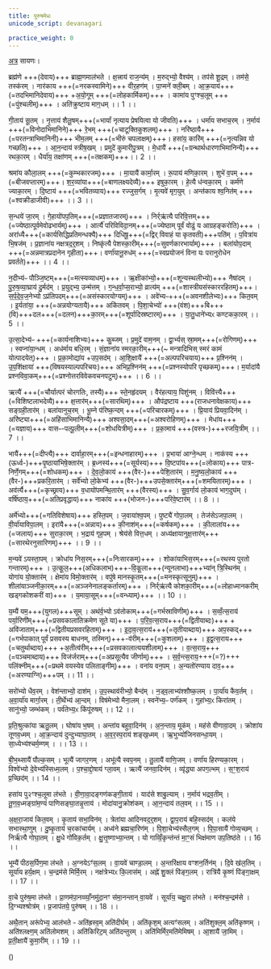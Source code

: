 ```yaml
---
title: पुरुषमेधः
unicode_script: devanagari

practice_weight: 0
---
```


[अत्र](https://archive.org/stream/ASS037TaittiriyaBrahmanamWithSayanabhashyaPart1NarayanasastriGodbole1934/ASS_037_Taittiriya_Brahmanam_with_Sayanabhashya_Part_2_-_Narayanasastri_Godbole_1898#page/n351/mode/2up) सायणः।

ब्रह्म॑णे +++(देवाय)+++ ब्राह्म॒णमाल॑भते । क्ष॒त्त्राय॑ राज॒न्य॑म् । म॒रुद्भ्यो॒ वैश्य॑म् । तप॑से शू॒द्रम् । तम॑से॒ तस्क॑रम् । नार॑काय +++(=नरकस्वामिने)+++ वीर॒हण॑म् । पा॒प्मने॑ क्ली॒बम् । आ॒क्र॒याय॑+++(=तदभिमानिदेवाय)+++ +अ॒यो॒गूम् +++(=लोहकार्मिकम्)+++ । कामा॑य पुꣳश्च॒लूम् +++(=पुंश्चलीम्)+++ । अति॑क्रुष्टाय माग॒धम् ।। 1 ।।

गी॒ताय॑ सू॒तम् । नृ॒त्ताय॑ शैलू॒षम्+++(=भार्यां नृत्याय प्रेषयित्वा यो जीवति)+++ । धर्मा॑य सभाच॒रम् । न॒र्माय॑ +++(=विनोदाभिमानिने)+++ रे॒भम् +++(=चाटूक्तिकुशलम्)+++ । नरि॑ष्ठायै+++(=परतन्त्राभिमानिनी)+++ भीम॒लम् +++(=भीरुं चपलाक्षम्)+++। हसा॑य॒ कारि॑म् +++(=नृत्यन्निव यो गच्छति)+++ । आ॒न॒न्दाय॑ स्त्रीष॒खम् । प्रमुदे॑ कुमारीपु॒त्रम् । मे॒धायै॑ +++(=ग्रन्थार्थधारणाभिमानिन्यै)+++ रथका॒रम् । धैर्या॑य॒ तक्षा॑णम् +++(=तक्षकम्)+++।। 2 ।।

श्रमा॑य कौला॒लम् +++(=कुम्भकारजम्)+++ । मा॒यायै॑ कार्मा॒रम् । रू॒पाय॑ मणिका॒रम् । शुभे॑ व॒पम् +++(=बीजवप्तारम्)+++। श॒र॒व्या॑या+++(=बाणलक्ष्यदेव्यै)+++ इषुका॒रम् । हे॒त्यै ध॑न्वका॒रम् । कर्म॑णे ज्याका॒रम् । दि॒ष्टाय॑ +++(=भवितव्याय)+++ रज्जुस॒र्गम् । मृ॒त्यवे॑ मृग॒युम् । अन्त॑काय श्व॒नित॑म् +++(=श्वक्रीडाजीवी)+++ ।। 3 ।।

स॒न्धये॑ जा॒रम् । गे॒हायो॑पप॒तिम्+++(=प्रज्ञातजारम्)+++ । निर्र्ऋ॑त्यै परिवि॒त्तम्+++(=ज्येष्ठात्पूर्वमेवोढभार्यम्)+++ । आर्त्यै॑ परिविविदा॒नम्+++(=ज्येष्ठाम् पूर्वं वोढुं य आग्रहङ्करोति)+++ । अरा॑ध्यै+++(=कार्यसिद्धिप्रतिमन्धक्यै)+++ दिधिषू॒+++(=द्विर् विवाहं या कृतवती)+++पति॑म् । प॒वित्रा॑य भि॒षज॑म् । प्र॒ज्ञाना॑य नक्षत्रद॒र्॒शम् । निष्कृ॑त्यै पेशस्का॒रीम्+++(=सुवर्णकारभार्याम्)+++ । बला॑योप॒दाम् +++(=अन्नमात्रप्रदानेन गृहीता)+++। वर्णा॑यानू॒रुध॑म् +++(=स्वप्रयोजनं विना यः परानुरोधेन प्रवर्तते)+++ ।। 4 ।।

न॒दीभ्य॑ᳶ पौञ्जि॒ष्टम्+++(=मत्स्यव्याधम्)+++ । ऋ॒क्षीका॑भ्यो॒+++(=शून्यस्थलीभ्यो)+++ नैषा॑दम् । पु॒रु॒ष॒व्या॒घ्राय॑ दु॒र्मद॑म् । प्र॒युद्भ्य॒ उन्म॑त्तम् । ग॒न्ध॒र्वा॒प्स॒राभ्यो॒ व्रात्य॑म् +++(=शास्त्रीयसंस्काररहितम्)+++। स॒र्प॒दे॒व॒ज॒नेभ्यो ऽप्र॑तिपदम्+++(=असंस्कारयोग्यम्)+++ । अवे॑भ्यᳶ+++(=अवनशीलेभ्यः)+++ कित॒वम् । इ॒र्यता॑या॒ +++(=अन्नयोग्यतायै)+++ अकि॑तवम् । पि॒शा॒चेभ्यो॑ +++(वंश)+++बि+++(वि)+++दल+++(=दलन)+++का॒रम्+++(=शूर्पादिस्रष्टारम्)+++ । या॒तु॒धाने॑भ्यᳵ कण्टकका॒रम् ।। 5 ।।

उ॒त्सा॒देभ्य॑ᳶ +++(=कार्यनाशिभ्यः)+++ कु॒ब्जम् । प्र॒मुदे॑ वाम॒नम् । द्वा॒र्भ्यस् स्रा॒मम्+++(=रोगिणम्)+++ । स्वप्ना॑या॒न्धम् । अध॑र्माय बधि॒रम् । सं॒ज्ञाना॑य स्मरका॒रीम्+++(~ मन्त्रादिभिस् स्मरं कामं योत्पादयेत्)+++ । प्र॒का॒मोद्या॑य  +उप॒सद॑म् । आ॒शि॒क्षायै॑ +++(=अल्पपरिचयाय)+++ प्र॒श्निन॑म् । उ॒प॒शि॑क्षाया॑ +++(विषयस्याल्पपरिचयः)+++ अभिप्र॒श्निन॑म् +++(=प्रश्नस्योपरि पृच्छकम्)+++। म॒र्यादा॑यै प्रश्नविवा॒कम्+++(=प्रश्नोत्तरविवेकवचनपटुम्)+++ ।। 6 ।।

ऋत्यै॑ +++(=चौर्यात्परं चोरगतिः, तस्यै)+++ स्ते॒नहृ॑दयम् । वैर॑हत्याय॒ पिशु॑नम् । विवि॑त्त्यै+++(=विशिष्टलाभदेव्यै)+++ क्ष॒त्तार॑म्+++(=सारथिम्)+++ । औप॑द्रष्टाय +++(राजधनावेक्षकाय)+++ सङ्ग्रही॒तार॑म् । बला॑यानुच॒रम् । भू॒म्ने प॑रिष्क॒न्दम् +++(=परिचारकम्)+++ । प्रि॒याय॑ प्रियवा॒दिन॑म् । अरि॑ष्ट्या+++(=अहिंसाभिमानिन्यै)+++ अश्वसा॒दम्+++(=अश्वरोहिणम्)+++ । मेधा॑य+++(=यज्ञाय)+++ वासᳶ-पल्पू॒लीम्+++(=शोधयित्रीम्)+++ । प्र॒का॒माय॑ +++(वस्त्र-)+++रजयि॒त्रीम् ।। 7 ।।

भायै॑+++(=दीप्त्यै)+++ दार्वाहा॒रम्+++(=इन्धनाहारम्)+++ । प्र॒भाया॑ आग्ने॒न्धम् । नाक॑स्य +++(ऊर्ध्व-)+++पृ॒ष्ठाया॑भिषे॒क्तार॑म् । ब्र॒ध्नस्य॑+++(=सूर्यस्य)+++ वि॒ष्टपा॑य+++(=लोकाय)+++ पात्र-निर्णे॒गम्+++(=शोधकम्)+++ । दे॒व॒लो॒काय॑ +++(वैर-)+++पेशि॒तार॑म् । म॒नु॒ष्य॒लो॒काय॑ +++(वैर-)+++प्रकरि॒तार॑म् । सर्वे॑भ्यो लो॒केभ्य॑ +++(वैर-)+++उपसे॒क्तार॑म्+++(=शमयितारम्)+++ । अव॑र्त्यै+++(=कृच्छ्राय)+++ व॒धायो॑पमन्थि॒तार॑म् +++(वैरस्य)+++ । सु॒व॒र्गाय॑ लो॒काय॑ भाग॒दुघ॑म् । वर्षि॑ष्ठाय॒+++(=अतिप्रवृद्धाय)+++ नाका॑य +++(भोजन-)+++परिवे॒ष्टार॑म् ।। 8 ।।

अर्मे॑भ्यो+++(=गतिविशेषाय)+++ हस्ति॒पम् । ज॒वाया॑श्व॒पम् । पुष्ट्यै॑ गोपा॒लम् । तेज॑सेऽजपा॒लम् । वी॒र्या॑याविपा॒लम् । इरा॑यै+++(=अन्नाय)+++ की॒नाश॑म्+++(=कर्षकम्)+++ । की॒लाला॑य+++(=जलाय)+++ सुराका॒रम् । भ॒द्राय॑ गृह॒पम् । श्रेय॑से वित्त॒धम् । अध्य॑क्षायानुक्ष॒त्तार॑म्+++(=सारथेरनुसारिणम्)+++ ।। 9 ।।

म॒न्यवे॑ ऽयस्ता॒पम् । क्रोधा॑य निस॒रम्+++(=निःसारकम्)+++ । शोका॑याभिस॒रम्+++(=रथस्य पुरतो गन्तारम्)+++ । उ॒त्कू॒ल॒+++(अधिकलाभ)+++-वि॒कू॒ला+++(न्यूनलाभा)+++भ्या॑न् त्रि॒स्थिन॑म् । योगा॑य यो॒क्तार॑म् । क्षेमा॑य विमो॒क्तार॑म् । वपु॑षे मानस्कृ॒तम्+++(=मनस्कृत्सूनुम्)+++ । शीला॑याञ्जनीका॒रम्+++(=अञ्जनेनालङ्कर्तारम्)+++ । निर्र्ऋ॑त्यै कोशका॒रीम्+++(=लोहाध्मानकरीम् खड्गकोशकरीं वा)+++ । य॒माया॒सूम्+++(=वन्ध्याम्)+++ ।। 10 ।।

य॒म्यै॑ यम॒+++(युगल)+++सूम् । अथ॑र्व॒भ्यो ऽव॑तोकाम्+++(=गर्भस्राविणीम्)+++ । स॒व्वँ॒त्स॒राय॑ पर्या॒रिणी॑म्+++(=प्रसवकालातिक्रमेण सूते या)+++ । प॒रि॒व॒त्स॒राय+++(=द्वितीयाब्दः)+++ + अवि॑जाताम्+++(=द्वितीयप्रसवरहिताम्)+++ । इ॒दा॒व॒त्स॒राय॑+++(=तृतीयाब्दाय)+++ अप॒स्कद्+++(=गर्भपाकात् पूर्वं प्रसवस्य बाधनम्, तस्मिन्)+++-व॑रीम्+++(=कुशलाम्)+++ । इ॒द्व॒त्स॒राय+++(=चतुर्थाब्दाय)+++ +अ॒तीत्व॑रीम्+++(=प्रसवकालात्ययशीलाम्)+++ । व॒त्स॒राय॒+++(=पञ्चमाब्दाय)+++ विज॑र्जराम्+++(=अप्रसूत्यैव जीर्णाम्)+++ । स॒र्व॒न्त्स॒राय॒+++(=?)+++ पलि॑क्नीम्+++(=प्रथमे वयस्येव पलिताङ्गीम्)+++ । वना॑य वन॒पम् । अ॒न्यतो॑रण्याय दाव॒+++(=अरण्याग्नि)+++पम् ।। 11 ।।

सरो॑भ्यो धैव॒रम् । वेश॑न्ताभ्यो॒ दाश॑म् । उ॒प॒स्थाव॑रीभ्यो॒ बैन्द॑म् । न॒ड्व॒लाभ्य॑श्शौष्क॒लम् । पा॒र्या॑य कैव॒र्तम् । अ॒वा॒र्या॑य मार्गा॒रम् । ती॒र्थेभ्य॑ आ॒न्दम् । विष॑मेभ्यो मैना॒लम् । स्वने॑भ्य॒ᳶ पर्ण॑कम् । गुहा॑भ्य॒ᳵ किरा॑तम् । सानु॑भ्यो॒ जम्भ॑कम् । पर्व॑तेभ्य॒ᳵ किंपू॑रुषम् ।। 12 ।।

प्र॒ति॒श्रुत्का॑या ऋतु॒लम् । घोषा॑य भ॒षम् । अन्ता॑य बहुवा॒दिन॑म् । अ॒न॒न्ताय॒ मूक॑म् । मह॑से वीणावा॒दम् । क्रोशा॑य तूणव॒ध्मम् । आ॒क्र॒न्दाय॑ दुन्दुभ्याघा॒तम् । अ॒व॒र॒स्प॒राय॑ शङ्ख॒ध्मम् । ऋ॒भुभ्यो॑जिनसन्धा॒यम् । सा॒ध्येभ्य॑श्चर्म॒म्णम् । ।। 13 ।।

बी॒भ॒थ्सायै॑ पौल्क॒सम् । भूत्यै॑ जागर॒णम् । अभू॑त्यै स्वप॒नम् । तु॒लायै॑ वाणि॒जम् । वर्णा॑य हिरण्यका॒रम् । विश्वे॑भ्यो दे॒वेभ्य॑स्सिध्म॒लम् । प॒श्चा॒द्दो॒षाय॑ ग्ला॒वम् । ऋत्यै॑ जनवा॒दिन॑म् । व्यृ॑द्ध्या अपग॒ल्भम् । स॒ꣳ॒श॒राय॑ प्र॒च्छिद॑म् ।। 14 ।।

हसा॑य पु२ꣳश्च॒लूमा ल॑भते । वी॒णा॒वा॒दङ्गण॑कङ्गी॒ताय॑ । याद॑से शाबु॒ल्याम् । न॒र्माय॑ भद्रव॒तीम् । तू॒ण॒व॒ध्मङ्ग्रा॑म॒ण्यं॑ पाणिसङ्घा॒तन्नृ॒त्ताय॑ । मोदा॑यानु॒क्रोश॑कम् । आ॒न॒न्दाय॑ तल॒वम् ।। 15 ।।

अ॒क्ष॒रा॒जाय॑ कित॒वम् । कृ॒ताय॑ सभा॒विन॑म् । त्रेता॑या आदिनवद॒र्॒शम् । द्वा॒प॒राय॑ बहि॒स्सद॑म् । कल॑ये सभास्था॒णुम् । दु॒ष्कृ॒ताय॑ च॒रका॑चार्यम् । अध्व॑ने ब्रह्मचा॒रिण॑म् । पि॒शा॒चेभ्य॑स्सैल॒गम् । पि॒पा॒सायै॑ गोव्य॒च्छम् । निर्ऋ॑त्यै गोघा॒तम् । क्षु॒धे गो॑विक॒र्तम् । क्षु॒त्तृ॒ष्णाभ्या॒न्तम् । यो गाव्विँ॒कृन्त॑न्तं मा॒ꣳ॒सं भिक्ष॑माण उप॒तिष्ठ॑ते ।। 16 ।।

भूम्यै॑ पीठस॒र्पिण॒मा ल॑भते । अ॒ग्नयेऽꣳ॑स॒लम् । वा॒यवे॑ चाण्डा॒लम् । अ॒न्तरि॑क्षाय वꣳशन॒र्तिन॑म् । दि॒वे ख॑ल॒तिम् । सूर्या॑य हर्य॒क्षम् । च॒न्द्रम॑से मिर्मि॒रम् । नक्ष॑त्रेभ्यᳵ कि॒लास॑म् । अह्ने॑ शु॒क्लं पि॑ङ्ग॒लम् । रात्रि॑यै कृ॒ष्णं पि॑ङ्गा॒क्षम् ।। 17 ।।

वा॒चे पुरु॑ष॒मा ल॑भते । प्रा॒णम॑पा॒नव्व्याँ॒नमु॑दा॒नꣳ स॑मा॒नन्तान् वा॒यवे॑ । सूर्या॑य॒ चक्षु॒रा ल॑भते । मन॑श्च॒न्द्रम॑से । दि॒ग्भ्यश्श्रोत्र॑म् । प्र॒जाप॑तये॒ पुरु॑षम् ।। 18 ।।

अथै॒तान् अरू॑पेभ्य॒ आल॑भते - अति॑ह्रस्व॒म् अति॑दीर्घम् । अति॑कृश॒म् अत्यꣳ॑सलम् । अति॑शुक्ल॒म् अति॑कृष्णम् । अति॑श्लक्ष्ण॒म् अति॑लोमशम् । अति॑किरिट॒म् अति॑दन्तुरम् । अति॑मिर्मिर॒मति॑मेमिषम् । आ॒शायै॑ जा॒मिम् । प्र॒ती॒क्षायै॑ कुमा॒रीम् ।। 19 ।।

()